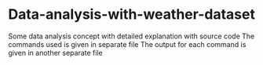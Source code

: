 # Data-analysis-with-weather-dataset
Some data analysis concept with detailed explanation with source code
The commands used is given in separate file 
The output for each command is given in another separate file
